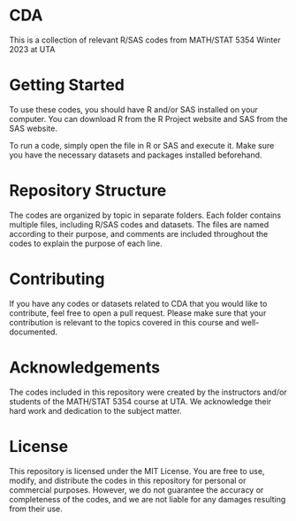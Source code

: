 # CDA
This is a collection of relevant R/SAS codes from MATH/STAT 5354 Winter 2023 at UTA

# Getting Started
To use these codes, you should have R and/or SAS installed on your computer. You can download R from the R Project website and SAS from the SAS website.

To run a code, simply open the file in R or SAS and execute it. Make sure you have the necessary datasets and packages installed beforehand.

# Repository Structure
The codes are organized by topic in separate folders. Each folder contains multiple files, including R/SAS codes and datasets. The files are named according to their purpose, and comments are included throughout the codes to explain the purpose of each line.

# Contributing
If you have any codes or datasets related to CDA that you would like to contribute, feel free to open a pull request. Please make sure that your contribution is relevant to the topics covered in this course and well-documented.

# Acknowledgements
The codes included in this repository were created by the instructors and/or students of the MATH/STAT 5354 course at UTA. We acknowledge their hard work and dedication to the subject matter.

# License
This repository is licensed under the MIT License. You are free to use, modify, and distribute the codes in this repository for personal or commercial purposes. However, we do not guarantee the accuracy or completeness of the codes, and we are not liable for any damages resulting from their use.
